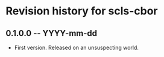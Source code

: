 # Revision history for scls-cbor

## 0.1.0.0 -- YYYY-mm-dd

* First version. Released on an unsuspecting world.
